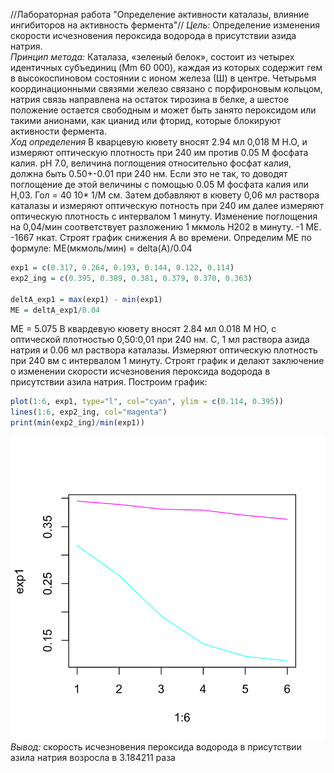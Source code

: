 //Лабораторная работа "Определение активности каталазы, влияние ингибиторов на активность фермента"//
*Цель:* Определение изменения скорости исчезновения пероксида водорода в присутствии азида натрия.<br>
*Принцип метода:*
Каталаза, «зеленый белок», состоит из четырех идентичных субъединиц (Mm 60 000), каждая из которых содержит гем в высокоспиновом состоянии с ионом железа (Ш) в центре. Четырьмя координационными связями железо связано с порфироновым кольцом, натрия связь направлена на остаток тирозина в белке, а шестое положение остается свободным и может быть занято пероксидом или такими анионами, как цианид или фторид, которые блокируют активности фермента. <br>
*Ход определения*
В кварцевую кювету вносят 2.94 мл 0,018 М Н.О, и измеряют оптическую плотность при 240 им против 0.05 М фосфата калия. рН 7.0, величина поглощения относительно фосфат калия, должна быть 0.50+-0.01 при 240 нм. Если это не так, то доводят поглощение де этой величины с помощью 0.05 М фосфата калия или Н,03. Гол = 40 10* 1/М см. Затем добавляют в кювету 0,06 мл раствора каталазы и измеряют оптическую потность при 240 им далее измеряют оптическую плотность с интервалом 1 минуту. Изменение поглощения на 0,04/мин соответствует разложению 1 мкмоль Н202 в минуту. -1 МЕ. -1667 нкат. Строят график снижения А во времени.
Определим МЕ по формуле: МЕ(мкмоль/мин) = delta(А)/0.04
```r
exp1 = c(0.317, 0.264, 0.193, 0.144, 0.122, 0.114)
exp2_ing = c(0.395, 0.389, 0.381, 0.379, 0.370, 0.363)

deltA_exp1 = max(exp1) - min(exp1)
ME = deltA_exp1/0.04
```
МЕ = 5.075
В квардевую кювету вносят 2.84 мл 0.018 М НО, с оптической плотностью 0,50:0,01 при 240 нм. С, 1 мл раствора азида натрия и 0.06 мл раствора каталазы. Измеряют оптическую плотность при 240 вм с интервалом 1 минуту. Строят график и делают заключение о изменении скорости исчезновения пероксида водорода в присутствии азила натрия.
Построим график:
```r
plot(1:6, exp1, type="l", col="cyan", ylim = c(0.114, 0.395))
lines(1:6, exp2_ing, col="magenta")
print(min(exp2_ing)/min(exp1))
```
![Plot](plot.png)
*Вывод:* скорость исчезновения пероксида водорода в присутствии азила натрия возросла в 3.184211 раза
